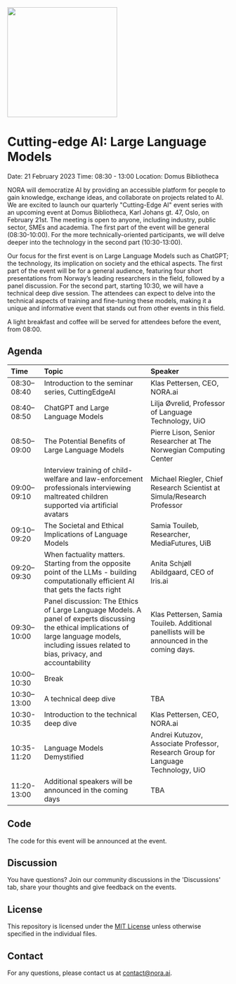 <img src='https://github.com/NORA-Norwegian-AI-Research-Consortium/Cutting-edge-AI-Events/raw/main/nora_logo.png' width='250'>

# Cutting-edge AI: Large Language Models

Date: 21 February 2023
Time: 08:30 - 13:00
Location: Domus Bibliotheca

NORA will democratize AI by providing an accessible platform for people to gain knowledge, exchange ideas, and collaborate on projects related to AI. We are excited to launch our quarterly "Cutting-Edge AI" event series with an upcoming event at Domus Bibliotheca, Karl Johans gt. 47, Oslo, on February 21st. The meeting is open to anyone, including industry, public sector, SMEs and academia. The first part of the event will be general (08:30-10:00). For the more technically-oriented participants, we will delve deeper into the technology in the second part (10:30-13:00). 

Our focus for the first event is on Large Language Models such as ChatGPT; the technology, its implication on society and the ethical aspects. The first part of the event will be for a general audience, featuring four short presentations from Norway’s leading researchers in the field, followed by a panel discussion. For the second part, starting 10:30, we will have a technical deep dive session. The attendees can expect to delve into the technical aspects of training and fine-tuning these models, making it a unique and informative event that stands out from other events in this field. 

A light breakfast and coffee will be served for attendees before the event, from 08:00.

## Agenda

| Time | Topic | Speaker |
|:--------------|:------|:--------|
| 08:30–08:40 | Introduction to the seminar series, CuttingEdgeAI | Klas Pettersen, CEO, NORA.ai |
| 08:40–08:50 | ChatGPT and Large Language Models | Lilja Øvrelid, Professor of Language Technology, UiO |
| 08:50–09:00 | The Potential Benefits of Large Language Models | Pierre Lison, Senior Researcher at The Norwegian Computing Center |
| 09:00–09:10 | Interview training of child-welfare and law-enforcement professionals interviewing maltreated children supported via artificial avatars | Michael Riegler, Chief Research Scientist at Simula/Research Professor |
| 09:10–09:20 | The Societal and Ethical Implications of Language Models | Samia Touileb, Researcher, MediaFutures, UiB |
| 09:20–09:30 | When factuality matters. Starting from the opposite point of the LLMs -  building computationally efficient AI that gets the facts right | Anita Schjøll Abildgaard, CEO of Iris.ai |
| 09:30–10:00 | Panel discussion: The Ethics of Large Language Models. A panel of experts discussing the ethical implications of large language models, including issues related to bias, privacy, and accountability | Klas Pettersen, Samia Touileb. Additional panellists will be announced in the coming days.|
| 10:00–10:30 | Break | |
| 10:30–13:00 | A technical deep dive | TBA |
| 10:30-10:35 | Introduction to the technical deep dive | Klas Pettersen, CEO, NORA.ai |
| 10:35-11:20 | Language Models Demystified | Andrei Kutuzov, Associate Professor, Research Group for Language Technology, UiO |
| 11:20-13:00 | Additional speakers will be announced in the coming days | TBA |

## Code

The code for this event will be announced at the event.

## Discussion

You have questions? Join our community discussions in the 'Discussions' tab, share your thoughts and give feedback on the events.

## License

This repository is licensed under the [MIT License](LICENSE) unless otherwise specified in the individual files.

## Contact

For any questions, please contact us at contact@nora.ai.
